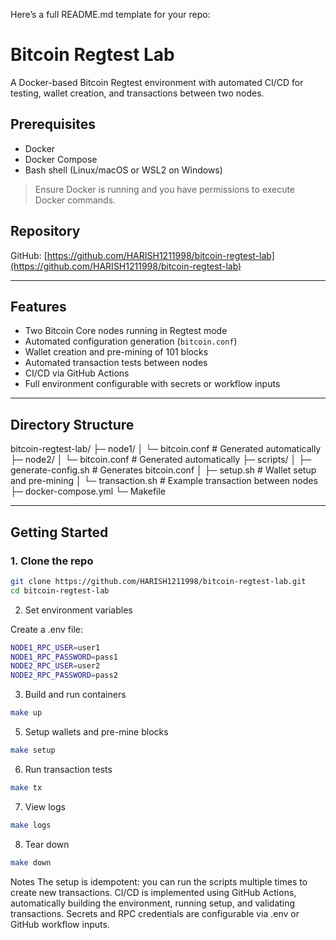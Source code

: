 Here’s a full README.md template for your repo:

# Bitcoin Regtest Lab

A Docker-based Bitcoin Regtest environment with automated CI/CD for testing, wallet creation, and transactions between two nodes.

## Prerequisites

- Docker  
- Docker Compose  
- Bash shell (Linux/macOS or WSL2 on Windows)  

> Ensure Docker is running and you have permissions to execute Docker commands.

## Repository

GitHub: [https://github.com/HARISH1211998/bitcoin-regtest-lab](https://github.com/HARISH1211998/bitcoin-regtest-lab)

---

## Features

- Two Bitcoin Core nodes running in Regtest mode
- Automated configuration generation (`bitcoin.conf`)
- Wallet creation and pre-mining of 101 blocks
- Automated transaction tests between nodes
- CI/CD via GitHub Actions
- Full environment configurable with secrets or workflow inputs

---

## Directory Structure




bitcoin-regtest-lab/
├─ node1/
│ └─ bitcoin.conf # Generated automatically
├─ node2/
│ └─ bitcoin.conf # Generated automatically
├─ scripts/
│ ├─ generate-config.sh # Generates bitcoin.conf
│ ├─ setup.sh # Wallet setup and pre-mining
│ └─ transaction.sh # Example transaction between nodes
├─ docker-compose.yml
└─ Makefile


---
## Getting Started

### 1. Clone the repo
```bash
git clone https://github.com/HARISH1211998/bitcoin-regtest-lab.git
cd bitcoin-regtest-lab 
```

2. Set environment variables

Create a .env file:
```bash
NODE1_RPC_USER=user1
NODE1_RPC_PASSWORD=pass1
NODE2_RPC_USER=user2
NODE2_RPC_PASSWORD=pass2
```
3. Build and run containers
```bash   
make up
```
5. Setup wallets and pre-mine blocks
```bash
make setup
```
6. Run transaction tests
```bash
make tx
```
7. View logs
```bash
make logs
```
8. Tear down
```bash
make down
```

Notes
The setup is idempotent: you can run the scripts multiple times to create new transactions.
CI/CD is implemented using GitHub Actions, automatically building the environment, running setup, and validating transactions.
Secrets and RPC credentials are configurable via .env or GitHub workflow inputs.
